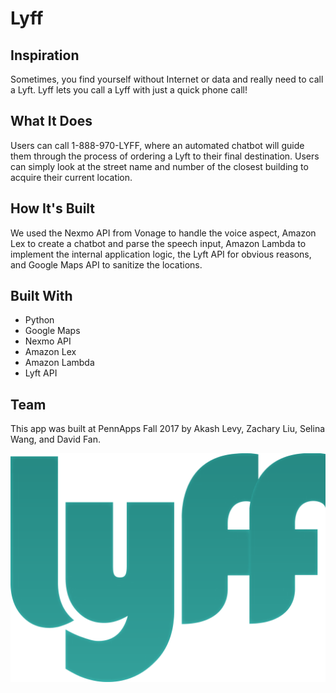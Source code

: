 # Lyff

## Inspiration
Sometimes, you find yourself without Internet or data and really need to call a Lyft. Lyff lets you call a Lyff with just a quick phone call!

## What It Does
Users can call 1-888-970-LYFF, where an automated chatbot will guide them through the process of ordering a Lyft to their final destination. Users can simply look at the street name and number of the closest building to acquire their current location.

## How It's Built
We used the Nexmo API from Vonage to handle the voice aspect, Amazon Lex to create a chatbot and parse the speech input, Amazon Lambda to implement the internal application logic, the Lyft API for obvious reasons, and Google Maps API to sanitize the locations.

## Built With
* Python
* Google Maps
* Nexmo API
* Amazon Lex
* Amazon Lambda
* Lyft API

## Team
This app was built at PennApps Fall 2017 by Akash Levy, Zachary Liu, Selina Wang, and David Fan.

![Lyff Logo](/lyff-logo.png)
